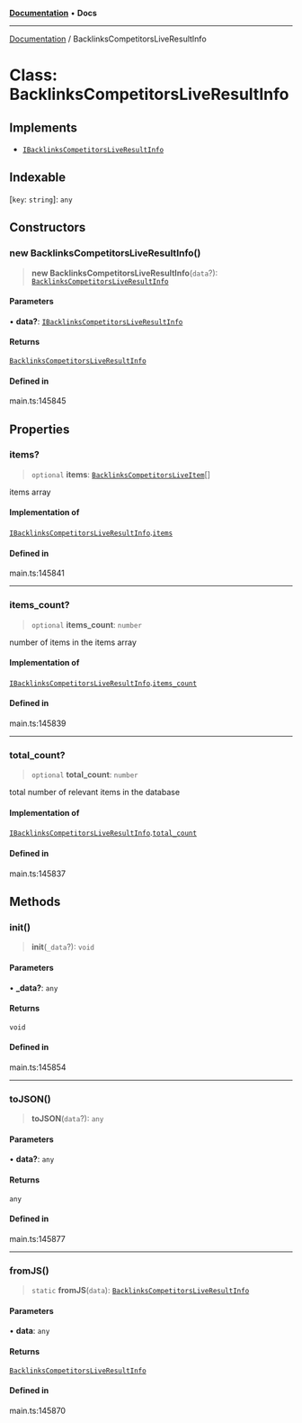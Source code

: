 [**Documentation**](../README.md) • **Docs**

***

[Documentation](../globals.md) / BacklinksCompetitorsLiveResultInfo

# Class: BacklinksCompetitorsLiveResultInfo

## Implements

- [`IBacklinksCompetitorsLiveResultInfo`](../interfaces/IBacklinksCompetitorsLiveResultInfo.md)

## Indexable

 \[`key`: `string`\]: `any`

## Constructors

### new BacklinksCompetitorsLiveResultInfo()

> **new BacklinksCompetitorsLiveResultInfo**(`data`?): [`BacklinksCompetitorsLiveResultInfo`](BacklinksCompetitorsLiveResultInfo.md)

#### Parameters

• **data?**: [`IBacklinksCompetitorsLiveResultInfo`](../interfaces/IBacklinksCompetitorsLiveResultInfo.md)

#### Returns

[`BacklinksCompetitorsLiveResultInfo`](BacklinksCompetitorsLiveResultInfo.md)

#### Defined in

main.ts:145845

## Properties

### items?

> `optional` **items**: [`BacklinksCompetitorsLiveItem`](BacklinksCompetitorsLiveItem.md)[]

items array

#### Implementation of

[`IBacklinksCompetitorsLiveResultInfo`](../interfaces/IBacklinksCompetitorsLiveResultInfo.md).[`items`](../interfaces/IBacklinksCompetitorsLiveResultInfo.md#items)

#### Defined in

main.ts:145841

***

### items\_count?

> `optional` **items\_count**: `number`

number of items in the items array

#### Implementation of

[`IBacklinksCompetitorsLiveResultInfo`](../interfaces/IBacklinksCompetitorsLiveResultInfo.md).[`items_count`](../interfaces/IBacklinksCompetitorsLiveResultInfo.md#items_count)

#### Defined in

main.ts:145839

***

### total\_count?

> `optional` **total\_count**: `number`

total number of relevant items in the database

#### Implementation of

[`IBacklinksCompetitorsLiveResultInfo`](../interfaces/IBacklinksCompetitorsLiveResultInfo.md).[`total_count`](../interfaces/IBacklinksCompetitorsLiveResultInfo.md#total_count)

#### Defined in

main.ts:145837

## Methods

### init()

> **init**(`_data`?): `void`

#### Parameters

• **\_data?**: `any`

#### Returns

`void`

#### Defined in

main.ts:145854

***

### toJSON()

> **toJSON**(`data`?): `any`

#### Parameters

• **data?**: `any`

#### Returns

`any`

#### Defined in

main.ts:145877

***

### fromJS()

> `static` **fromJS**(`data`): [`BacklinksCompetitorsLiveResultInfo`](BacklinksCompetitorsLiveResultInfo.md)

#### Parameters

• **data**: `any`

#### Returns

[`BacklinksCompetitorsLiveResultInfo`](BacklinksCompetitorsLiveResultInfo.md)

#### Defined in

main.ts:145870
